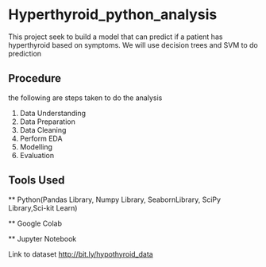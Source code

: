 # Hyperthyroid_python_analysis

This project seek to build a model that can predict if a patient has hyperthyroid based on symptoms.
We will use decision trees and SVM to do prediction

## Procedure
the following are steps taken to do the analysis

1. Data Understanding
2. Data Preparation
3. Data Cleaning
4. Perform EDA
5. Modelling
6. Evaluation

## Tools Used
** Python(Pandas Library, Numpy Library, SeabornLibrary, SciPy Library,Sci-kit Learn)

** Google Colab

** Jupyter Notebook

Link to dataset http://bit.ly/hypothyroid_data
